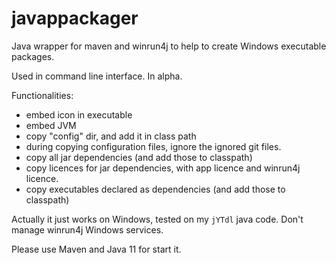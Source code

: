 # javappackager

Java wrapper for maven and winrun4j to help to create Windows executable packages.

Used in command line interface. In alpha.

Functionalities:
- embed icon in executable
- embed JVM
- copy "config" dir, and add it in class path
- during copying configuration files, ignore the ignored git files.
- copy all jar dependencies (and add those to classpath)
- copy licences for jar dependencies, with app licence and winrun4j licence.
- copy executables declared as dependencies (and add those to classpath)

Actually it just works on Windows, tested on my `jYTdl` java code. Don't manage winrun4j Windows services. 

Please use Maven and Java 11 for start it.
